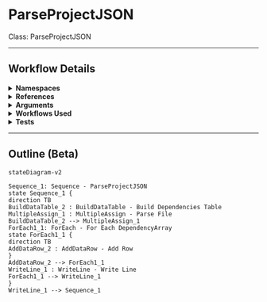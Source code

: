 # ParseProjectJSON
Class: ParseProjectJSON



<hr />

## Workflow Details
<details>
    <summary>
    <b>Namespaces</b>
    </summary>

    - System.Activities
- System.Activities.Statements
- System.Activities.Expressions
- System.Activities.Validation
- System.Activities.XamlIntegration
- Microsoft.VisualBasic
- Microsoft.VisualBasic.Activities
- System
- System.Collections
- System.Collections.Generic
- System.Collections.ObjectModel
- System.Data
- System.Diagnostics
- System.Linq
- System.Net.Mail
- System.Xml
- System.Text
- System.Xml.Linq
- UiPath.Core
- UiPath.Core.Activities
- System.Windows.Markup
- GlobalVariablesNamespace
- GlobalConstantsNamespace
- System.Reflection
- System.IO
- Newtonsoft.Json
- Newtonsoft.Json.Linq
- System.Dynamic
- System.ComponentModel
- System.Collections.Specialized
- System.Runtime.Serialization
- System.Linq.Expressions
- System.Xml.Serialization


</details>
<details>
    <summary>
    <b>References</b>
    </summary>

    - Microsoft.CSharp
- Microsoft.VisualBasic
- Microsoft.Win32.Primitives
- netstandard
- Newtonsoft.Json
- NPOI
- PresentationFramework
- System
- System.Activities
- System.Collections
- System.Collections.Immutable
- System.Collections.NonGeneric
- System.Collections.Specialized
- System.ComponentModel
- System.ComponentModel.EventBasedAsync
- System.ComponentModel.Primitives
- System.ComponentModel.TypeConverter
- System.Configuration.ConfigurationManager
- System.Console
- System.Core
- System.Data
- System.Data.Common
- System.Data.SqlClient
- System.IO.FileSystem.AccessControl
- System.IO.FileSystem.DriveInfo
- System.IO.FileSystem.Watcher
- System.IO.Packaging
- System.Linq
- System.Linq.Expressions
- System.Linq.Parallel
- System.Linq.Queryable
- System.Memory
- System.Memory.Data
- System.ObjectModel
- System.Private.CoreLib
- System.Private.DataContractSerialization
- System.Private.ServiceModel
- System.Private.Uri
- System.Private.Xml
- System.Reflection.DispatchProxy
- System.Reflection.Metadata
- System.Reflection.TypeExtensions
- System.Runtime.Serialization
- System.Runtime.Serialization.Formatters
- System.Runtime.Serialization.Primitives
- System.Security.Permissions
- System.ServiceModel
- System.ServiceModel.Activities
- System.Xaml
- System.Xml
- System.Xml.Linq
- UiPath.Studio.Constants
- UiPath.System.Activities
- UiPath.Workflow
- WindowsBase


</details>
<details>
    <summary>
    <b>Arguments</b>
    </summary>

    <table><tr><th>Name</th><th>Direction</th><th>Type</th><th>Description</th></tr><tr><td>in_ProjectJSONPath</td><td>InArgument</td><td>x:String</td><td></td></tr><tr><td>out_Name</td><td>OutArgument</td><td>x:String</td><td></td></tr><tr><td>out_Description</td><td>OutArgument</td><td>x:String</td><td></td></tr><tr><td>out_Dependencies</td><td>OutArgument</td><td>sd:DataTable</td><td></td></tr><tr><td>out_FileInfoCollection</td><td>OutArgument</td><td>sd:DataTable</td><td></td></tr><tr><td>out_EntryPoints</td><td>OutArgument</td><td>scg:IEnumerable(x:String)</td><td></td></tr><tr><td>out_Language</td><td>OutArgument</td><td>x:String</td><td></td></tr><tr><td>out_ProjectVersion</td><td>OutArgument</td><td>x:String</td><td></td></tr><tr><td>out_StudioVersion</td><td>OutArgument</td><td>x:String</td><td></td></tr><tr><td>out_Type</td><td>OutArgument</td><td>x:String</td><td></td></tr></table>
    
</details>
<details>
    <summary>
    <b>Workflows Used</b>
    </summary>

    

    
</details>
<details>
    <summary>
    <b>Tests</b>
    </summary>

    

    
</details>

<hr />

## Outline (Beta)

```mermaid
stateDiagram-v2

Sequence_1: Sequence - ParseProjectJSON
state Sequence_1 {
direction TB
BuildDataTable_2 : BuildDataTable - Build Dependencies Table
MultipleAssign_1 : MultipleAssign - Parse File
BuildDataTable_2 --> MultipleAssign_1
ForEach1_1: ForEach - For Each DependencyArray
state ForEach1_1 {
direction TB
AddDataRow_2 : AddDataRow - Add Row
}
AddDataRow_2 --> ForEach1_1
WriteLine_1 : WriteLine - Write Line
ForEach1_1 --> WriteLine_1
}
WriteLine_1 --> Sequence_1
```